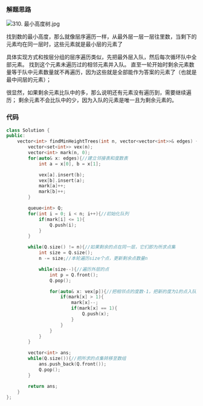 ### 解题思路
![310. 最小高度树.jpg](https://pic.leetcode-cn.com/1612864443-cUtCGE-310.%20%E6%9C%80%E5%B0%8F%E9%AB%98%E5%BA%A6%E6%A0%91.jpg)

找到数的最小高度，那么就像层序遍历一样，从最外层一层一层往里数，当剩下的元素均在同一层时，这些元素就是最小层的元素了

具体实现方式和按层分组的层序遍历类似，先把最外层入队，然后每次循环队中全部元素。
找到这个元素未遍历过的相邻元素并入队。
直至一轮开始时剩余元素数量等于队中元素数量就不再遍历，因为这些就是全部能作为答案的元素了（也就是最中间层的元素）；

很显然，如果剩余元素比队中的多，那么说明还有元素没有遍历到，需要继续遍历；
剩余元素不会比队中的少，因为入队的元素是唯一且为剩余元素的。

### 代码

```cpp
class Solution {
public:
    vector<int> findMinHeightTrees(int n, vector<vector<int>>& edges) {
        vector<set<int>> vex(n);
        vector<int> mark(n, 0);
        for(auto& x: edges){//建立邻接表和度数表
            int a = x[0], b = x[1];

            vex[a].insert(b);
            vex[b].insert(a);
            mark[a]++;
            mark[b]++;
        }

        queue<int> Q;
        for(int i = 0; i < n; i++){//初始化队列
            if(mark[i] <= 1){
                Q.push(i);
            }
        }

        while(Q.size() != n){//如果剩余的点在同一层，它们即为所求点集
            int size = Q.size();
            n -= size;//本轮遍历size个点，更新剩余点数量n

            while(size--){//遍历外层的点
                int p = Q.front();
                Q.pop();

                for(auto& x: vex[p]){//把相邻点的度数-1，把新的度为1的点入队（作为下一层）
                    if(mark[x] > 1){
                        mark[x]--;
                        if(mark[x] == 1){
                            Q.push(x);
                        }                        
                    }
                }
            }
        }

        vector<int> ans;
        while(Q.size()){//把所求的点集转移至数组
            ans.push_back(Q.front());
            Q.pop();
        }

        return ans;
    }
};
```